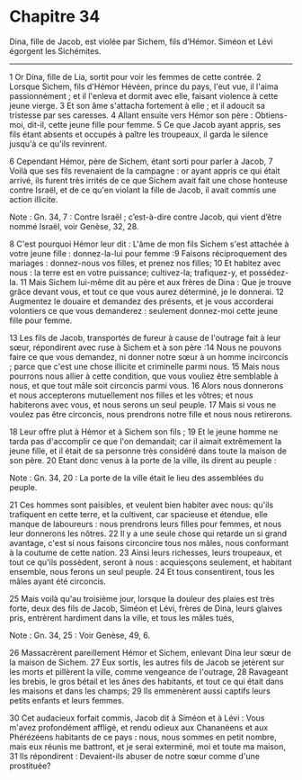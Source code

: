 # Chapitre 34

Dina, fille de Jacob, est violée par Sichem, fils d’Hémor.
Siméon et Lévi égorgent les Sichémites.

***

1 Or Dina, fille de Lia, sortit pour voir les femmes de cette contrée. 2 Lorsque Sichem, fils d'Hémor Hévéen, prince du pays, l'eut vue, il l'aima passionnément ; et il l'enleva et dormit avec elle, faisant violence à cette jeune vierge. 3 Et son âme s'attacha fortement à elle ; et il adoucit sa tristesse par ses caresses. 4 Allant ensuite vers Hémor son père : Obtiens-moi, dit-il, cette jeune fille pour femme. 5 Ce que Jacob ayant appris, ses fils étant absents et occupés à paître les troupeaux, il garda le silence jusqu'à ce qu'ils revinrent.


6 Cependant Hémor, père de Sichem, étant sorti pour parler à Jacob, 7 Voilà que ses fils revenaient de la campagne : or ayant appris ce qui était arrivé, ils furent très irrités de ce que Sichem avait fait une chose honteuse contre Israël, et de ce qu'en violant la fille de Jacob, il avait commis une action illicite.

<span class="bible-note">Note : </span> Gn. 34, 7 : Contre Israël ; c’est-à-dire contre Jacob, qui vient d’être nommé Israël, voir Genèse, 32, 28.

8 C'est pourquoi Hémor leur dit : L'âme de mon fils Sichem s'est attachée à votre jeune fille : donnez-la-lui pour femme :9 Faisons réciproquement des mariages : donnez-nous vos filles, et prenez nos filles; 10 Et habitez avec nous : la terre est en votre puissance; cultivez-la; trafiquez-y, et possédez-la. 11 Mais Sichem lui-même dit au père et aux frères de Dina : Que je trouve grâce devant vous, et tout ce que vous aurez déterminé, je le donnerai. 12 Augmentez le douaire et demandez des présents, et je vous accorderai volontiers ce que vous demanderez : seulement donnez-moi cette jeune fille pour femme.


13 Les fils de Jacob, transportés de fureur à cause de l'outrage fait à leur sœur, répondirent avec ruse à Sichem et à son père :14 Nous ne pouvons faire ce que vous demandez, ni donner notre sœur à un homme incirconcis ; parce que c'est une chose illicite et criminelle parmi nous. 15 Mais nous pourrons nous allier à cette condition, que vous vouliez être semblable à nous, et que tout mâle soit circoncis parmi vous. 16 Alors nous donnerons et nous accepterons mutuellement nos filles et les vôtres; et nous habiterons avec vous, et nous serons un seul peuple. 17 Mais si vous ne voulez pas être circoncis, nous prendrons notre fille et nous nous retirerons.


18 Leur offre plut à Hémor et à Sichem son fils ; 19 Et le jeune homme ne tarda pas d'accomplir ce que l'on demandait; car il aimait extrêmement la jeune fille, et il était de sa personne très considéré dans toute la maison de son père. 20 Etant donc venus à la porte de la ville, ils dirent au peuple :

<span class="bible-note">Note : </span> Gn. 34, 20 : La porte de la ville était le lieu des assemblées du peuple.

21 Ces hommes sont paisibles, et veulent bien habiter avec nous: qu'ils trafiquent en cette terre, et la cultivent, car spacieuse et étendue, elle manque de laboureurs : nous prendrons leurs filles pour femmes, et nous leur donnerons les nôtres. 22 Il y a une seule chose qui retarde un si grand avantage, c'est si nous faisons circoncire tous nos mâles, nous conformant à la coutume de cette nation. 23 Ainsi leurs richesses, leurs troupeaux, et tout ce qu'ils possèdent, seront à nous : acquiesçons seulement, et habitant ensemble, nous ferons un seul peuple. 24 Et tous consentirent, tous les mâles ayant été circoncis.


25 Mais voilà qu'au troisième jour, lorsque la douleur des plaies est très forte, deux des fils de Jacob, Siméon et Lévi, frères de Dina, leurs glaives pris, entrèrent hardiment dans la ville, et tous les mâles tués,

<span class="bible-note">Note : </span> Gn. 34, 25 : Voir Genèse, 49, 6.

26 Massacrèrent pareillement Hémor et Sichem, enlevant Dina leur sœur de la maison de Sichem. 27 Eux sortis, les autres fils de Jacob se jetèrent sur les morts et pillèrent la ville, comme vengeance de l'outrage, 28 Ravageant les brebis, le gros bétail et les ânes des habitants, et tout ce qui était dans les maisons et dans les champs; 29 Ils emmenèrent aussi captifs leurs petits enfants et leurs femmes.


30 Cet audacieux forfait commis, Jacob dit à Siméon et à Lévi : Vous m'avez profondément affligé, et rendu odieux aux Chananéens et aux Phérézéens habitants de ce pays : nous, nous sommes en petit nombre, mais eux réunis me battront, et je serai exterminé, moi et toute ma maison, 31 Ils répondirent : Devaient-ils abuser de notre sœur comme d'une prostituée?

